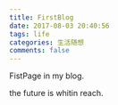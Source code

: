 ```yaml
---
title: FirstBlog
date: 2017-08-03 20:40:56
tags: life
categories: 生活随想
comments: false
---
```


FistPage in my blog.

the future is whitin reach.

